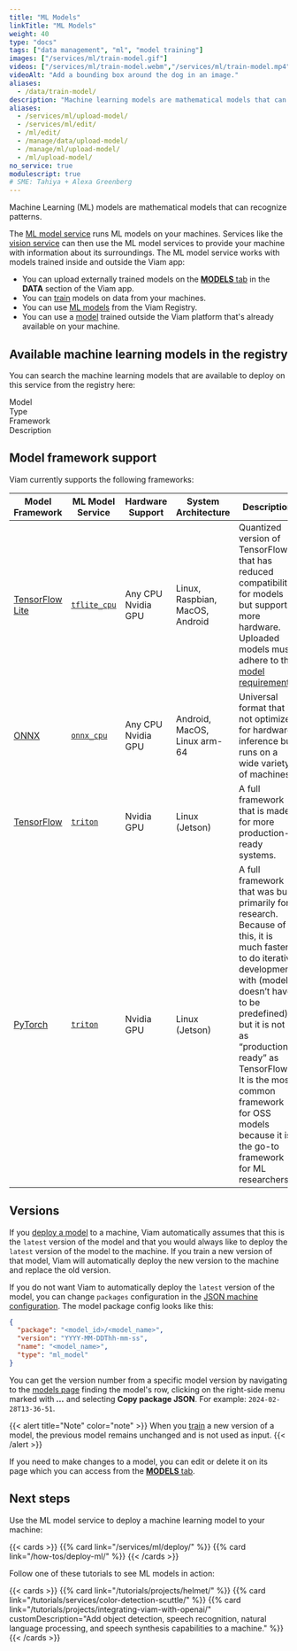 ```yaml
---
title: "ML Models"
linkTitle: "ML Models"
weight: 40
type: "docs"
tags: ["data management", "ml", "model training"]
images: ["/services/ml/train-model.gif"]
videos: ["/services/ml/train-model.webm","/services/ml/train-model.mp4"]
videoAlt: "Add a bounding box around the dog in an image."
aliases:
  - /data/train-model/
description: "Machine learning models are mathematical models that can recognize patterns. You can use them on your machines to interpret the machine's surroundings."
aliases:
  - /services/ml/upload-model/
  - /services/ml/edit/
  - /ml/edit/
  - /manage/data/upload-model/
  - /manage/ml/upload-model/
  - /ml/upload-model/
no_service: true
modulescript: true
# SME: Tahiya + Alexa Greenberg
---
```


Machine Learning (ML) models are mathematical models that can recognize patterns.

The [ML model service](/services/ml/deploy/) runs ML models on your machines.
Services like the [vision service](/services/vision/mlmodel/) can then use the ML model services to provide your machine with information about its surroundings.
The ML model service works with models trained inside and outside the Viam app:

- You can upload externally trained models on the [**MODELS** tab](https://app.viam.com/data/models) in the **DATA** section of the Viam app.
- You can [train](/how-tos/deploy-ml/) models on data from your machines.
- You can use [ML models](https://app.viam.com/registry?type=ML+Model) from the Viam Registry.
- You can use a [model](/services/ml/ml-models/) trained outside the Viam platform that's already available on your machine.

## Available machine learning models in the registry

You can search the machine learning models that are available to deploy on this service from the registry here:

<div id="searchboxML"></div>
<p>
<div id="searchstatsML"></div></p>
<div class="mr-model" id="">
  <div class="modellistheader">
    <div class="name">Model</div>
    <div class="type">Type</div>
    <div class="framework">Framework</div>
    <div>Description</div>
  </div>
<div id="hitsML" class="modellist">
</div>
<div id="paginationML"></div>
</div>

## Model framework support

Viam currently supports the following frameworks:

<!-- prettier-ignore -->
| Model Framework | ML Model Service | Hardware Support | System Architecture | Description |
| --------------- | --------------- | ---------------- | ------------------- | ----------- |
| [TensorFlow Lite](https://www.tensorflow.org/lite) | [`tflite_cpu`](/services/ml/deploy/tflite_cpu/) | Any CPU <br> Nvidia GPU | Linux, Raspbian, MacOS, Android | Quantized version of TensorFlow that has reduced compatibility for models but supports more hardware. Uploaded models must adhere to the [model requirements](/services/ml/deploy/tflite_cpu/#model-requirements). |
| [ONNX](https://onnx.ai/) | [`onnx_cpu`](https://github.com/viam-labs/onnx-cpu) | Any CPU <br> Nvidia GPU | Android, MacOS, Linux arm-64 | Universal format that is not optimized for hardware inference but runs on a wide variety of machines. |
| [TensorFlow](https://www.tensorflow.org/) | [`triton`](https://github.com/viamrobotics/viam-mlmodelservice-triton) | Nvidia GPU | Linux (Jetson) | A full framework that is made for more production-ready systems. |
| [PyTorch](https://pytorch.org/) | [`triton`](https://github.com/viamrobotics/viam-mlmodelservice-triton) | Nvidia GPU | Linux (Jetson) | A full framework that was built primarily for research. Because of this, it is much faster to do iterative development with (model doesn’t have to be predefined) but it is not as “production ready” as TensorFlow. It is the most common framework for OSS models because it is the go-to framework for ML researchers. |

## Versions

If you [deploy a model](/services/ml/) to a machine, Viam automatically assumes that this is the `latest` version of the model and that you would always like to deploy the `latest` version of the model to the machine.
If you train a new version of that model, Viam will automatically deploy the new version to the machine and replace the old version.

If you do not want Viam to automatically deploy the `latest` version of the model, you can change `packages` configuration in the [JSON machine configuration](/configure/#the-configure-tab).
The model package config looks like this:

```json
{
  "package": "<model_id>/<model_name>",
  "version": "YYYY-MM-DDThh-mm-ss",
  "name": "<model_name>",
  "type": "ml_model"
}
```

You can get the version number from a specific model version by navigating to the [models page](https://app.viam.com/data/models) finding the model's row, clicking on the right-side menu marked with **_..._** and selecting **Copy package JSON**. For example: `2024-02-28T13-36-51`.

{{< alert title="Note" color="note" >}}
When you [train](/how-tos/deploy-ml/) a new version of a model, the previous model remains unchanged and is not used as input.
{{< /alert >}}

If you need to make changes to a model, you can edit or delete it on its page which you can access from the [**MODELS** tab](https://app.viam.com/data/models).

## Next steps

Use the ML model service to deploy a machine learning model to your machine:

{{< cards >}}
{{% card link="/services/ml/deploy/" %}}
{{% card link="/how-tos/deploy-ml/" %}}
{{< /cards >}}

Follow one of these tutorials to see ML models in action:

{{< cards >}}
{{% card link="/tutorials/projects/helmet/" %}}
{{% card link="/tutorials/services/color-detection-scuttle/" %}}
{{% card link="/tutorials/projects/integrating-viam-with-openai/" customDescription="Add object detection, speech recognition, natural language processing, and speech synthesis capabilities to a machine." %}}
{{< /cards >}}
